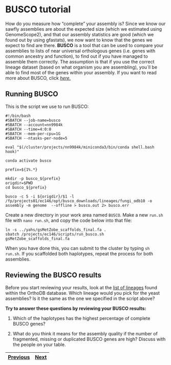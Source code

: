 # BUSCO tutorial

How do you measure how “complete” your assembly is? Since we know our sawfly assemblies are about the expected size (which we estimated using GenomeScope2), and that our assembly statistics are good (which we found out by using gfastats), we now want to know that the genes we expect to find are there. **BUSCO** is a tool that can be used to compare your assemblies to lists of near universal orthologous genes (i.e. genes with common ancestry and function), to find out if you have managed to assemble them correctly. The assumption is that if you use the correct lineage dataset (based on what organism you are assembling), you´ll be able to find most of the genes within your assembly. If you want to read more about BUSCO, click [*here.*](https://busco.ezlab.org/busco_userguide.html)


## Running BUSCO

This is the script we use to run BUSCO:

```
#!/bin/bash
#SBATCH --job-name=busco
#SBATCH --account=nn9984k
#SBATCH --time=4:0:0
#SBATCH --mem-per-cpu=1G
#SBATCH --ntasks-per-node=5

eval "$(/cluster/projects/nn9984k/miniconda3/bin/conda shell.bash hook)" 

conda activate busco

prefix=${1%.*}

mkdir -p busco_${prefix}
origdir=$PWD
cd busco_${prefix}

busco -c 5 -i ${origdir}/$1 -l /fp/projects01/ec146/opt/busco_downloads/lineages/fungi_odb10 -o assembly -m genome  --offline > busco.out 2> busco.err

``` 

Create a new directory in your work area named `BUSCO`. Make a new `run.sh` file with `nano run.sh`, and copy the code below into that file:

```
ln -s ../yahs/gsMetZobe_scaffolds_final.fa .
sbatch /projects/ec146/scripts/run_busco.sh gsMetZobe_scaffolds_final.fa
```

When you have done this, you can submit to the cluster by typing `sh run.sh`. If you scaffolded both haplotypes, repeat the process for both assemblies.


## Reviewing the BUSCO results

Before you start reviewing your results, look at the [list of lineages](https://busco-data.ezlab.org/v5/data/lineages/) found within the OrthoDB database. Which lineage would you pick for the yeast assemblies? Is it the same as the one we specified in the script above?

**Try to answer these questions by reviewing your BUSCO results:**

1. Which of the haplotypes has the highest percentage of complete BUSCO genes?

2. What do you think it means for the assembly quality if the number of fragmented, missing or duplicated BUSCO genes are high? Discuss with the people on your table. 


|[Previous](https://github.com/ebp-nor/genome-assembly-workshop-2023/blob/main/06_gfastats.md)|[Next](https://github.com/ebp-nor/genome-assembly-workshop-2023/blob/main/08_Merqury.md)|
|---|---|
